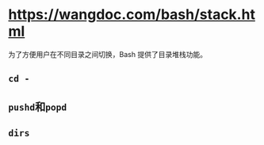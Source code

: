 # <https://wangdoc.com/bash/stack.html>

为了方便用户在不同目录之间切换，Bash 提供了目录堆栈功能。

## `cd -`

## `pushd`和`popd`

## `dirs`
